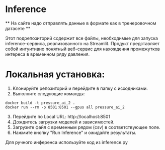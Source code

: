 # Inference

** На сайте надо отправлять данные в формате как в тренеровочном датасете **

Этот подрепозиторий содержит все файлы, необходимые для запуска inference-сервиса, реализованного на Streamlit. Продукт представляет собой интуитивно понятный веб-сервис для нахождения промежутков интереса в временном ряду давления.

# Локальная установка:
1. Клонируйте репозиторий и перейдите в папку с исходниками.
2. Выполните следующие команды:
```
docker build -t pressure_ai_2 .
docker run --rm -p 8501:8501 --gpus all pressure_ai_2
```
3. Перейдите по Local URL: http://localhost:8501
4. Дождитесь загрузки моделей и зависимостей.
5. Загрузите файл с временным рядом (csv) в соответствующее поле.
6. Нажмите кнопку "Run Inference" и ожидайте результаты.


Для ручного инференса используйте код из inference.py